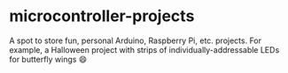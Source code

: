 # microcontroller-projects
A spot to store fun, personal Arduino, Raspberry Pi, etc. projects. For example, a Halloween project with strips of individually-addressable LEDs for butterfly wings 😄
